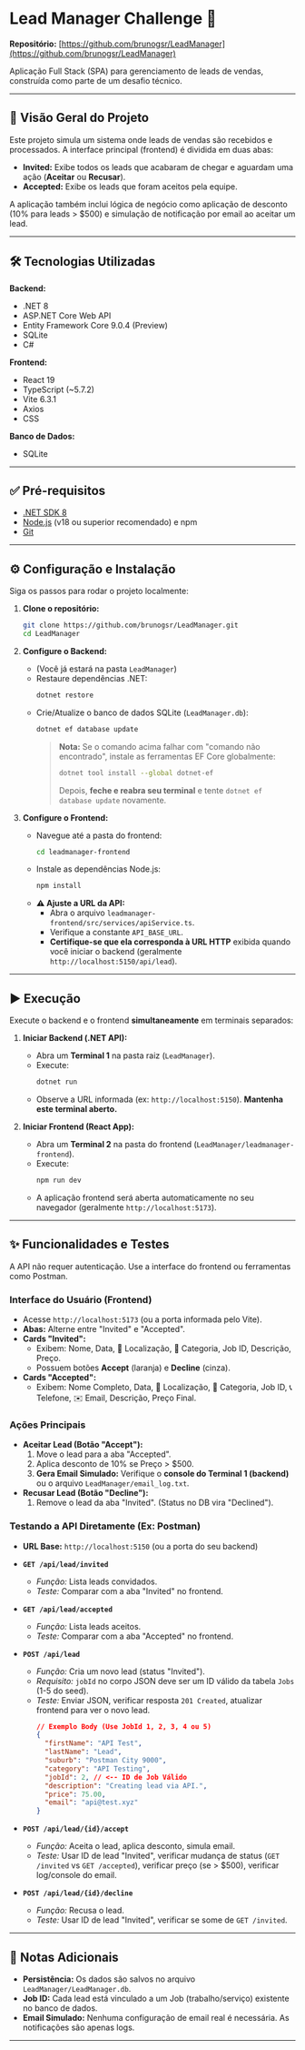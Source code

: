 # Lead Manager Challenge 🚀

**Repositório:** [https://github.com/brunogsr/LeadManager](https://github.com/brunogsr/LeadManager)

Aplicação Full Stack (SPA) para gerenciamento de leads de vendas, construída como parte de um desafio técnico.

---

## 🎯 Visão Geral do Projeto

Este projeto simula um sistema onde leads de vendas são recebidos e processados. A interface principal (frontend) é dividida em duas abas:

*   **Invited:** Exibe todos os leads que acabaram de chegar e aguardam uma ação (**Aceitar** ou **Recusar**).
*   **Accepted:** Exibe os leads que foram aceitos pela equipe.

A aplicação também inclui lógica de negócio como aplicação de desconto (10% para leads > $500) e simulação de notificação por email ao aceitar um lead.

---

## 🛠️ Tecnologias Utilizadas

**Backend:**
*   .NET 8
*   ASP.NET Core Web API
*   Entity Framework Core 9.0.4 (Preview)
*   SQLite
*   C#

**Frontend:**
*   React 19
*   TypeScript (~5.7.2)
*   Vite 6.3.1
*   Axios
*   CSS

**Banco de Dados:**
*   SQLite

---

## ✅ Pré-requisitos

*   [.NET SDK 8](https://dotnet.microsoft.com/download/dotnet/8.0)
*   [Node.js](https://nodejs.org/) (v18 ou superior recomendado) e npm
*   [Git](https://git-scm.com/)

---

## ⚙️ Configuração e Instalação

Siga os passos para rodar o projeto localmente:

1.  **Clone o repositório:**
    ```bash
    git clone https://github.com/brunogsr/LeadManager.git
    cd LeadManager
    ```

2.  **Configure o Backend:**
    *   (Você já estará na pasta `LeadManager`)
    *   Restaure dependências .NET:
        ```bash
        dotnet restore
        ```
    *   Crie/Atualize o banco de dados SQLite (`LeadManager.db`):
        ```bash
        dotnet ef database update
        ```
        > **Nota:** Se o comando acima falhar com "comando não encontrado", instale as ferramentas EF Core globalmente:
        > ```bash
        > dotnet tool install --global dotnet-ef
        > ```
        > Depois, **feche e reabra seu terminal** e tente `dotnet ef database update` novamente.

3.  **Configure o Frontend:**
    *   Navegue até a pasta do frontend:
        ```bash
        cd leadmanager-frontend
        ```
    *   Instale as dependências Node.js:
        ```bash
        npm install
        ```
    *   **⚠️ Ajuste a URL da API:**
        *   Abra o arquivo `leadmanager-frontend/src/services/apiService.ts`.
        *   Verifique a constante `API_BASE_URL`.
        *   **Certifique-se que ela corresponda à URL HTTP** exibida quando você iniciar o backend (geralmente `http://localhost:5150/api/lead`).

---

## ▶️ Execução

Execute o backend e o frontend **simultaneamente** em terminais separados:

1.  **Iniciar Backend (.NET API):**
    *   Abra um **Terminal 1** na pasta raiz (`LeadManager`).
    *   Execute:
        ```bash
        dotnet run
        ```
    *   Observe a URL informada (ex: `http://localhost:5150`). **Mantenha este terminal aberto.**

2.  **Iniciar Frontend (React App):**
    *   Abra um **Terminal 2** na pasta do frontend (`LeadManager/leadmanager-frontend`).
    *   Execute:
        ```bash
        npm run dev
        ```
    *   A aplicação frontend será aberta automaticamente no seu navegador (geralmente `http://localhost:5173`).

---

## ✨ Funcionalidades e Testes

A API não requer autenticação. Use a interface do frontend ou ferramentas como Postman.
### Interface do Usuário (Frontend)

*   Acesse `http://localhost:5173` (ou a porta informada pelo Vite).
*   **Abas:** Alterne entre "Invited" e "Accepted".
*   **Cards "Invited":**
    *   Exibem: Nome, Data, 📍 Localização, 💼 Categoria, Job ID, Descrição, Preço.
    *   Possuem botões **Accept** (laranja) e **Decline** (cinza).
*   **Cards "Accepted":**
    *   Exibem: Nome Completo, Data, 📍 Localização, 💼 Categoria, Job ID, 📞 Telefone, ✉️ Email, Descrição, Preço Final.

### Ações Principais

*   **Aceitar Lead (Botão "Accept"):**
    1.  Move o lead para a aba "Accepted".
    2.  Aplica desconto de 10% se Preço > $500.
    3.  **Gera Email Simulado:** Verifique o **console do Terminal 1 (backend)** ou o arquivo `LeadManager/email_log.txt`.
*   **Recusar Lead (Botão "Decline"):**
    1.  Remove o lead da aba "Invited". (Status no DB vira "Declined").

### Testando a API Diretamente (Ex: Postman)

*   **URL Base:** `http://localhost:5150` (ou a porta do seu backend)

*   **`GET /api/lead/invited`**
    *   _Função:_ Lista leads convidados.
    *   _Teste:_ Comparar com a aba "Invited" no frontend.

*   **`GET /api/lead/accepted`**
    *   _Função:_ Lista leads aceitos.
    *   _Teste:_ Comparar com a aba "Accepted" no frontend.

*   **`POST /api/lead`**
    *   _Função:_ Cria um novo lead (status "Invited").
    *   _Requisito:_ `jobId` no corpo JSON deve ser um ID válido da tabela `Jobs` (1-5 do seed).
    *   _Teste:_ Enviar JSON, verificar resposta `201 Created`, atualizar frontend para ver o novo lead.
        ```json
        // Exemplo Body (Use JobId 1, 2, 3, 4 ou 5)
        {
          "firstName": "API Test",
          "lastName": "Lead",
          "suburb": "Postman City 9000",
          "category": "API Testing",
          "jobId": 2, // <-- ID de Job Válido
          "description": "Creating lead via API.",
          "price": 75.00,
          "email": "api@test.xyz"
        }
        ```

*   **`POST /api/lead/{id}/accept`**
    *   _Função:_ Aceita o lead, aplica desconto, simula email.
    *   _Teste:_ Usar ID de lead "Invited", verificar mudança de status (`GET /invited` vs `GET /accepted`), verificar preço (se > $500), verificar log/console do email.

*   **`POST /api/lead/{id}/decline`**
    *   _Função:_ Recusa o lead.
    *   _Teste:_ Usar ID de lead "Invited", verificar se some de `GET /invited`.

---

## 📝 Notas Adicionais

*   **Persistência:** Os dados são salvos no arquivo `LeadManager/LeadManager.db`.
*   **Job ID:** Cada lead está vinculado a um Job (trabalho/serviço) existente no banco de dados.
*   **Email Simulado:** Nenhuma configuração de email real é necessária. As notificações são apenas logs.

---
